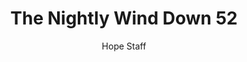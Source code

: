 ---
image: /assets/img/nwd/52_nwd_job_8_21_nlt.png
title: The Nightly Wind Down 52
categories:
  - The Nightly Wind Down
author: Hope Staff
notes: The Nightly Wind Down 52
embed: >-
  EMBED_GOES_HERE
transcript: >-
  SOME LINES OF TEXT START HERE
---